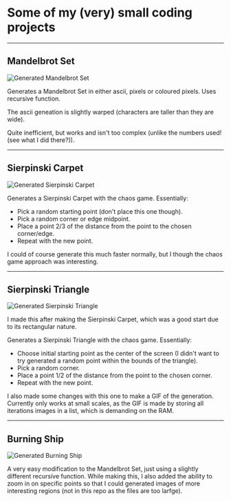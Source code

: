 # Some of my (very) small coding projects

---

## Mandelbrot Set

![Generated Mandelbrot Set](https://github.com/Zynthoil/Code/blob/master/Mandelbrot-Set/Mandelbrot-Set-C)

Generates a Mandelbrot Set in either ascii, pixels or coloured pixels. Uses recursive function.

The ascii geneation is slightly warped (characters are taller than they are wide).

Quite inefficient, but works and isn't too complex (unlike the numbers used! (see what I did there?)).

---

## Sierpinski Carpet

![Generated Sierpinski Carpet](https://github.com/Zynthoil/Code/blob/master/Sierpinski-Carpet/Sierpinski-Carpet-high-res.png)

Generates a Sierpinski Carpet with the chaos game. Essentially:
- Pick a random starting point (don't place this one though).
- Pick a random corner or edge midpoint.
- Place a point 2/3 of the distance from the point to the chosen corner/edge.
- Repeat with the new point.

I could of course generate this much faster normally, but I though the chaos game approach was interesting.

---

## Sierpinski Triangle

![Generated Sierpinski Triangle](https://github.com/Zynthoil/Code/blob/master/Sierpinski-Triangle/Sierpinski-Triangle.png)

I made this after making the Sierpinski Carpet, which was a good start due to its rectangular nature.

Generates a Sierpinski Triangle with the chaos game. Essentially:
- Choose initial starting point as the center of the screen (I didn't want to try generated a random point within the bounds of the triangle).
- Pick a random corner.
- Place a point 1/2 of the distance from the point to the chosen corner.
- Repeat with the new point.

I also made some changes with this one to make a GIF of the generation. Currently only works at small scales, as the GIF is made by storing all iterations images in a list, which is demanding on the RAM.

---

## Burning Ship

![Generated Burning Ship](https://github.com/Zynthoil/Code/blob/master/Burning-Ship/Burning-Ship-Full.png)

A very easy modification to the Mandelbrot Set, just using a slightly different recursive function. While making this, I also added the ability to zoom in on specific points so that I could generated images of more interesting regions (not in this repo as the files are too larfge).
